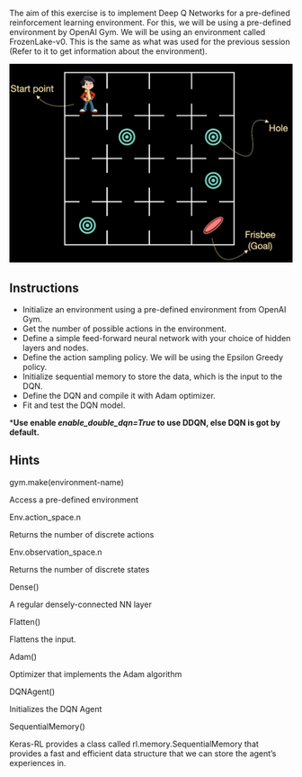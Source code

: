 The aim of this exercise is to implement Deep Q Networks for a pre-defined reinforcement learning environment. For this, we will be using a pre-defined environment by OpenAI Gym. We will be using an environment called FrozenLake-v0. This is the same as what was used for the previous session (Refer to it to get information about the environment).

![img](frozen_lake.png)



## **Instructions**

- Initialize an environment using a pre-defined environment from OpenAI Gym.
- Get the number of possible actions in the environment. 
- Define a simple feed-forward neural network with your choice of hidden layers and nodes.
- Define the action sampling policy. We will be using the Epsilon Greedy policy.
- Initialize sequential memory to store the data, which is the input to the DQN.
- Define the DQN and compile it with Adam optimizer.
- Fit and test the DQN model.

***Use enable *enable_double_dqn=True* to use DDQN, else DQN is got by default.**

## **Hints**

gym.make(environment-name)

Access a pre-defined environment

Env.action_space.n

Returns the number of discrete actions

Env.observation_space.n

Returns the number of discrete states

 Dense()

A regular densely-connected NN layer

Flatten()

Flattens the input. 

Adam()

Optimizer that implements the Adam algorithm

DQNAgent()

Initializes the DQN Agent

SequentialMemory()

Keras-RL provides a class called rl.memory.SequentialMemory that provides a fast and efficient data structure that we can store the agent’s experiences in.

